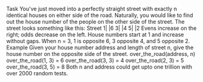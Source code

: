 Task
You've just moved into a perfectly straight street with exactly n identical houses on either side of the road. Naturally, you would like to find out the house number of the people on the other side of the street. The street looks something like this:
Street
1|   |6
3|   |4
5|   |2
Evens increase on the right; odds decrease on the left. House numbers start at 1 and increase without gaps. When n = 3, 1 is opposite 6, 3 opposite 4, and 5 opposite 2.
Example
Given your house number address and length of street n, give the house number on the opposite side of the street.
over_the_road(address, n)
over_the_road(1, 3) = 6
over_the_road(3, 3) = 4
over_the_road(2, 3) = 5
over_the_road(3, 5) = 8
Both n and address could get upto one trillion with over 2000 random tests.
